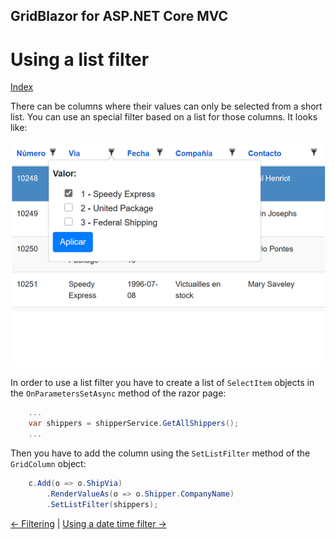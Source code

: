 ## GridBlazor for ASP.NET Core MVC

# Using a list filter

[Index](Documentation.md)

There can be columns where their values can only be selected from a short list. 
You can use an special filter based on a list for those columns. 
It looks like:

![](../images/List_filter.png)

In order to use a list filter you have to create a list of ```SelectItem``` objects in the ```OnParametersSetAsync``` method of the razor page:

```c#
    ...
    var shippers = shipperService.GetAllShippers();
    ...
``` 

Then you have to add the column using the ```SetListFilter``` method of the ```GridColumn``` object:
```c#
    c.Add(o => o.ShipVia)
        .RenderValueAs(o => o.Shipper.CompanyName)
        .SetListFilter(shippers);
``` 

[<- Filtering](Filtering.md) | [Using a date time filter ->](Using_datetime_filter.md)